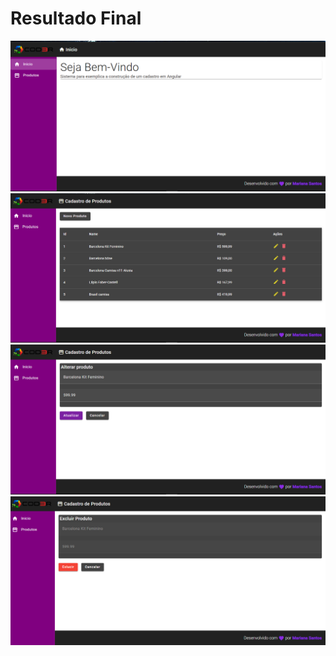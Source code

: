 <h1> Resultado Final </h1>
<img src="https://github.com/Mariianah-Santos/Angular-Projects/blob/main/1%20-%20AddProducts/img-resultados/home.png" alt="home">

<img src="https://github.com/Mariianah-Santos/Angular-Projects/blob/main/1%20-%20AddProducts/img-resultados/produtos.png" alt="product">

<img src="https://github.com/Mariianah-Santos/Angular-Projects/blob/main/1%20-%20AddProducts/img-resultados/edit-product.png" alt="edit">

<img src="https://github.com/Mariianah-Santos/Angular-Projects/blob/main/1%20-%20AddProducts/img-resultados/delete-product.png" alt="delete">